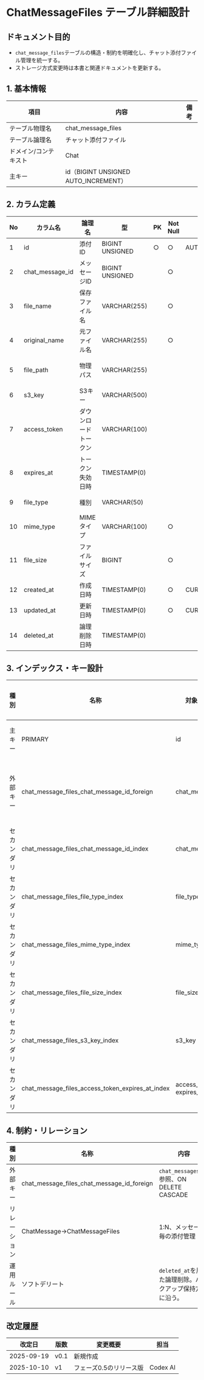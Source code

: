 # ChatMessageFiles テーブル詳細設計

## ドキュメント目的
- `chat_message_files`テーブルの構造・制約を明確化し、チャット添付ファイル管理を統一する。
- ストレージ方式変更時は本書と関連ドキュメントを更新する。

## 1. 基本情報
| 項目 | 内容 | 備考 |
|---|---|---|
| テーブル物理名 | chat_message_files |  |
| テーブル論理名 | チャット添付ファイル |  |
| ドメイン/コンテキスト | Chat |  |
| 主キー | id（BIGINT UNSIGNED AUTO_INCREMENT） |  |

## 2. カラム定義
| No | カラム名 | 論理名 | 型 | PK | Not Null | デフォルト | 説明/業務ルール | 備考 |
|---|---|---|---|---|---|---|---|---|
| 1 | id | 添付ID | BIGINT UNSIGNED | ○ | ○ | AUTO INCREMENT | システム採番。 |  |
| 2 | chat_message_id | メッセージID | BIGINT UNSIGNED |  | ○ |  | `chat_messages.id`参照。 | ON DELETE CASCADE |
| 3 | file_name | 保存ファイル名 | VARCHAR(255) |  | ○ |  | ストレージ上のファイル名。 |  |
| 4 | original_name | 元ファイル名 | VARCHAR(255) |  | ○ |  | アップロード時の元ファイル名。 |  |
| 5 | file_path | 物理パス | VARCHAR(255) |  |  |  | 従来ローカル保存時のパス。S3移行でnull許容。 | 2025-07-29よりNULL可 |
| 6 | s3_key | S3キー | VARCHAR(500) |  |  |  | S3保管時のキー。 |  |
| 7 | access_token | ダウンロードトークン | VARCHAR(100) |  |  |  | 有効期限付きアクセス制御。 |  |
| 8 | expires_at | トークン失効日時 | TIMESTAMP(0) |  |  |  | `access_token`有効期限。 |  |
| 9 | file_type | 種別 | VARCHAR(50) |  |  |  | アプリ分類（画像/文書等）。 |  |
|10 | mime_type | MIMEタイプ | VARCHAR(100) |  | ○ |  | Content-Type。 |  |
|11 | file_size | ファイルサイズ | BIGINT |  | ○ |  | バイト単位。 |  |
|12 | created_at | 作成日時 | TIMESTAMP(0) |  | ○ | CURRENT_TIMESTAMP | Laravel標準。 |  |
|13 | updated_at | 更新日時 | TIMESTAMP(0) |  | ○ | CURRENT_TIMESTAMP | Laravel標準。 | on update CURRENT_TIMESTAMP |
|14 | deleted_at | 論理削除日時 | TIMESTAMP(0) |  |  |  | `softDeletes()`利用。 |  |

## 3. インデックス・キー設計
| 種別 | 名称 | 対象カラム | ユニーク | 用途/目的 | 備考 |
|---|---|---|---|---|---|
| 主キー | PRIMARY | id | ○ | レコード一意性 |  |
| 外部キー | chat_message_files_chat_message_id_foreign | chat_message_id | ○ | メッセージ削除時の連鎖削除 |  |
| セカンダリ | chat_message_files_chat_message_id_index | chat_message_id | × | メッセージ単位の取得 |  |
| セカンダリ | chat_message_files_file_type_index | file_type | × | 種別検索 |  |
| セカンダリ | chat_message_files_mime_type_index | mime_type | × | MIME別抽出 |  |
| セカンダリ | chat_message_files_file_size_index | file_size | × | サイズ順ソート |  |
| セカンダリ | chat_message_files_s3_key_index | s3_key | × | S3キー参照 |  |
| セカンダリ | chat_message_files_access_token_expires_at_index | access_token, expires_at | × | トークン検証高速化 |  |

## 4. 制約・リレーション
| 種別 | 名称 | 内容 | 備考 |
|---|---|---|---|
| 外部キー | chat_message_files_chat_message_id_foreign | `chat_messages.id`参照、ON DELETE CASCADE |  |
| リレーション | ChatMessage→ChatMessageFiles | 1:N、メッセージ毎の添付管理 |  |
| 運用ルール | ソフトデリート | `deleted_at`を用いた論理削除。バックアップ保持方針に沿う。 |  |

## 改定履歴
| 改定日 | 版数 | 変更概要 | 担当 |
|---|---|---|---|
| 2025-09-19 | v0.1 | 新規作成 |  |
| 2025-10-10 | v1 | フェーズ0.5のリリース版 | Codex AI |
